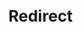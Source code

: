 ﻿---
layout: src/layouts/Redirect.astro
title: Redirect
redirect: https://octopus.com/docs/projects/index
pubDate:  2023-01-01
navSearch: false
navSitemap: false
navMenu: false
---
